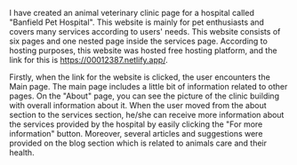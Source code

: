 I have created an animal veterinary clinic page for a hospital called "Banfield Pet Hospital". This website is mainly for pet enthusiasts and covers many services according to users' needs. This website consists of six pages and one nested page inside the services page. According to hosting purposes, this website was hosted free hosting platform, and the link for this is https://00012387.netlify.app/.

Firstly, when the link for the website is clicked, the user encounters the Main page. The main page includes a little bit of information related to other pages. On the "About" page, you can see the picture of the clinic building with overall information about it. When the user moved from the about section to the services section, he/she can receive more information about the services provided by the hospital by easily clicking the "For more information" button. Moreover, several articles and suggestions were provided on the blog section which is related to animals care and their health. 
